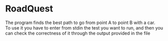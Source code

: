 # RoadQuest
The program finds the best path to go from point A to point B with a car.               
To use it you have to enter from stdin the test you want to run, and then you can check the correctness of it through the output provided in the file
